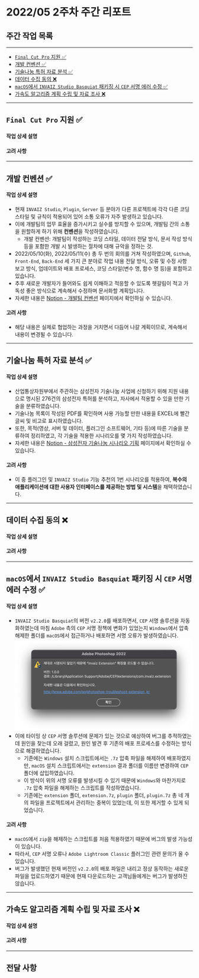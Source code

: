 # 2022/05 2주차 주간 리포트

## 주간 작업 목록

---

- [`Final Cut Pro` 지원 ✅](#final-cut-pro-지원-)
- [개발 컨벤션 ✅](#개발-컨벤션-)
- [기술나눔 특허 자료 분석 ✅](#기술나눔-특허-자료-분석-)
- [데이터 수집 동의 ❌](#데이터-수집-동의-)
- [`macOS`에서 `INVAIZ Studio Basquiat` 패키징 시 `CEP` 서명 에러 수정 ✅](#macos에서-invaiz-studio-basquiat-패키징-시-cep-서명-에러-수정-)
- [가속도 알고리즘 계획 수립 및 자료 조사 ❌](#가속도-알고리즘-계획-수립-및-자료-조사-)

---

## `Final Cut Pro` 지원 ✅

#### 작업 상세 설명

#### 고려 사항

---

## 개발 컨벤션 ✅

#### 작업 상세 설명

- 현재 `INVAIZ Studio`, `Plugin`, `Server` 등 분야가 다른 프로젝트에 각각 다른 코딩 스타일 및 규칙이 적용되어 있어 소통 오류가 자주 발생하고 있습니다.
- 이에 개발팀의 업무 효율을 증가시키고 실수를 방지할 수 있으며, 개발팀 간의 소통을 원할하게 하기 위해 **컨벤션**을 작성하였습니다.
  - 개발 컨벤션: 개발팀이 작성하는 코딩 스타일, 데이터 전달 방식, 문서 작성 방식 등을 포함한 개발 시 발생하는 절차에 대해 규악을 정하는 것.
- 2022/05/10(화), 2022/05/11(수) 총 두 번의 회의를 거쳐 작성하였으며, `Github`, `Front-End`, `Back-End` 세 가지 큰 분야로 작업 내용 전달 방식, 오류 및 수정 사항 보고 방식, 업데이트와 배포 프로세스, 코딩 스타일(변수 명, 함수 명 등)을 포함하고 있습니다.
- 추후 새로운 개발자가 들어와도 쉽게 이해하고 적응할 수 있도록 헷갈림이 적고 가독성 좋은 방식으로 계속해서 수정하며 문서화할 계획입니다.
- 자세한 내용은 [Notion - 개발팀 컨벤션](https://www.notion.so/1a7e6b1b05034a1db54f0211823a9df3) 페이지에서 확인하실 수 있습니다.

#### 고려 사항

- 해당 내용은 실제로 협업하는 과정을 거치면서 다듬어 나갈 계획이므로, 계속해서 내용이 변경될 수 있습니다.

---

## 기술나눔 특허 자료 분석 ✅

#### 작업 상세 설명

- 산업통상자원부에서 주관하는 삼성전자 기술나눔 사업에 신청하기 위해 지원 내용으로 명시된 276건의 삼성전자 특허를 분석하고, 자사에서 적용할 수 있을 만한 기술을 분류하였습니다.
- 기술나눔 목록이 작성된 PDF를 확인하며 사용 가능할 만한 내용을 EXCEL에 빨간 글씨 및 비고로 표시하였습니다.
- 또한, 목적(영상, 서버 및 데이터, 플러그인 소프트웨어, 기타 등)에 따른 기술을 분류하여 정리하였고, 각 기술을 적용한 시나리오를 몇 가지 작성하였습니다.
- 자세한 내용은 [Notion - 삼성전자 기술나눔 시나리오 기획](https://www.notion.so/82d5b90a564f4bf6935be4651e7f6c8f) 페이지에서 확인하실 수 있습니다.

#### 고려 사항

- 이 중 플러그인 및 `INVAIZ Studio` 기능 추천의 1번 시나리오를 적용하여, **복수의 애플리케이션에 대한 사용자 인터페이스를 제공하는 방법 및 시스템**을 채택하였습니다.

---

## 데이터 수집 동의 ❌

#### 작업 상세 설명

#### 고려 사항

---

## `macOS`에서 `INVAIZ Studio Basquiat` 패키징 시 `CEP` 서명 에러 수정 ✅

#### 작업 상세 설명

- `INVAIZ Studio Basquiat`의 버전 `v2.2.0`를 배포하면서, `CEP` 서명 솔루션을 자동화하였는데 마침 `Adobe` 측의 `CEP` 서명 정책에 변화가 있었는지 `Windows`에서 압축 해제한 폴더를 `macOS`에서 접근하거나 배포하면 서명 오류가 발생하였습니다.
  ![Extension_로드_에러](./assets/Extension_로드_에러.png)
- 이에 타이밍 상 `CEP` 서명 솔루션에 문제가 있는 것으로 예상하여 버그를 추적하였는데 원인을 찾는데 오래 걸렸고, 원인 발견 후 기존의 배포 프로세스를 수정하는 방식으로 해결하였습니다.
  - 기존에는 `Windows` 설치 스크립트에서는 `.7z` 압축 파일을 해제하여 배포하였지만, `macOS` 설치 스크립트에서는 `extension` 결과 폴더를 이름만 변경하여 `CEP` 폴더에 삽입하였습니다.
  - 이 방식이 위의 서명 오류를 발생시킬 수 있기 때문에 `Windows`와 마찬가지로 `.7z` 압축 파일을 해제하는 스크립트를 작성하였습니다.
  - 기존에는 `extension` 폴더, `extension.7z`, `plugin` 폴더, `plugin.7z` 총 네 개의 파일을 프로젝트에서 관리하는 중복이 있었는데, 이 또한 제거할 수 있게 되었습니다.

#### 고려 사항

- `macOS`에서 `zip`을 해제하는 스크립트를 처음 적용하였기 때문에 버그의 발생 가능성이 있습니다.
- 따라서, `CEP` 서명 오류나 `Adobe Lightroom Classic` 플러그인 관련 문의가 올 수 있습니다.
- 버그가 발생했던 현재 버전인 `v2.2.0`의 배포 파일은 내리고 정상 동작하는 새로운 파일을 업로드하였기 때문에 현재 다운로드하는 고객님들에게는 버그가 발생하진 않습니다.

---

## 가속도 알고리즘 계획 수립 및 자료 조사 ❌

#### 작업 상세 설명

#### 고려 사항

---

## 전달 사항
